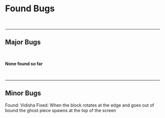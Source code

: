 # Found Bugs 

<!-- comment out bugs that have been fixed -->

<br />

---
## Major Bugs

<br />

**None found so far**


<br />

---
## Minor Bugs



<!--
Found: Martin Fixed: Vidisha
When game is reset after losing, ghost matrix spawns at top of screen
![image](https://user-images.githubusercontent.com/101950460/225480157-be9d9012-af8e-4ce4-a892-e226b26ba2f5.png) --> 


Found: Vidisha Fixed: 
When the block rotates at the edge and goes out of bound the ghost piece spawns at the top of the screen
